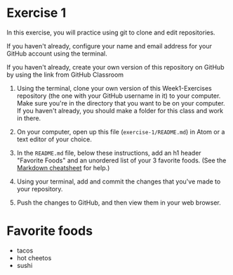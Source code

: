 # Exercise 1

In this exercise, you will practice using git to clone and edit repositories.

If you haven't already, configure your name and email address for your GitHub account using the terminal.

If you haven't already, create your own version of this repository on GitHub by using the link from GitHub Classroom

1. Using the terminal, clone your own version of this Week1-Exercises repository (the one with your GitHub username in it) to your computer. Make sure you're in the directory that you want to be on your computer. If you haven't already, you should make a folder for this class and work in there.

1. On your computer, open up this file (`exercise-1/README.md`) in Atom or a text editor of your choice.

1. In the `README.md` file, below these instructions, add an h1 header "Favorite Foods" and an unordered list of your 3 favorite foods. (See the [Markdown cheatsheet](https://github.com/adam-p/markdown-here/wiki/Markdown-Cheatsheet#lists) for help.)

1. Using your terminal, add and commit the changes that you've made to your repository.

1. Push the changes to GitHub, and then view them in your web browser.


# Favorite foods
+ tacos
+ hot cheetos
+ sushi
